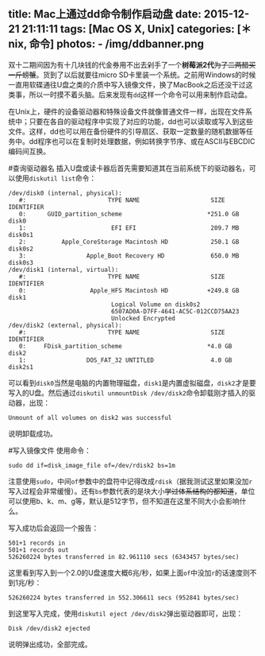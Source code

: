 title: Mac上通过dd命令制作启动盘
date: 2015-12-21 21:11:11
tags: [Mac OS X, Unix]
categories: [＊nix, 命令]
photos: 
	- /img/ddbanner.png
---
双十二期间因为有十几块钱的代金券用不出去剁手了一个**树莓派2代**~~为了二两醋买一斤螃蟹~~。货到了以后就要往micro SD卡里装一个系统。之前用Windows的时候一直用软碟通往U盘之类的介质中写入镜像文件，换了MacBook之后还没干过这类事，所以一时摸不着头脑。后来发现有`dd`这样一个命令可以用来制作启动盘。

在Unix上，硬件的设备驱动器和特殊设备文件就像普通文件一样，出现在文件系统中；只要在各自的驱动程序中实现了对应的功能，dd也可以读取或写入到这些文件。这样，dd也可以用在备份硬件的引导扇区、获取一定数量的随机数据等任务中。dd程序也可以在复制时处理数据，例如转换字节序、或在ASCII与EBCDIC编码间互换。

#查询驱动器名
插入U盘或读卡器后首先需要知道其在当前系统下的驱动器名，可以使用`diskutil list`命令：

	/dev/disk0 (internal, physical):
	   #:                       TYPE NAME                    SIZE       IDENTIFIER
	   0:      GUID_partition_scheme                        *251.0 GB   disk0
	   1:                        EFI EFI                     209.7 MB   disk0s1
	   2:          Apple_CoreStorage Macintosh HD            250.1 GB   disk0s2
	   3:                 Apple_Boot Recovery HD             650.0 MB   disk0s3
	/dev/disk1 (internal, virtual):
	   #:                       TYPE NAME                    SIZE       IDENTIFIER
	   0:                  Apple_HFS Macintosh HD           +249.8 GB   disk1
                                 Logical Volume on disk0s2
                                 6507AD0A-D7FF-4641-AC5C-012CCD75AA23
                                 Unlocked Encrypted
	/dev/disk2 (external, physical):
	   #:                       TYPE NAME                    SIZE       IDENTIFIER
	   0:     FDisk_partition_scheme                        *4.0 GB     disk2
	   1:                 DOS_FAT_32 UNTITLED                4.0 GB     disk2s1
	   
可以看到`disk0`当然是电脑的内置物理磁盘，`disk1`是内置虚拟磁盘，`disk2`才是要写入的U盘。然后通过`diskutil unmountDisk /dev/disk2`命令卸载刚才插入的驱动器，出现：

	Unmount of all volumes on disk2 was successful
	
说明卸载成功。

#写入镜像文件
使用命令：

	sudo dd if=disk_image_file of=/dev/rdisk2 bs=1m
	
注意使用`sudo`，中间`of`参数中的盘符中记得改成`rdisk`（据我测试这里如果没加`r`写入过程会非常缓慢）。还有`bs`参数代表的是块大小~~学过体系结构的都知道~~，单位可以使用b、k、m、g等，默认是512字节，但不知道在这里不同大小会影响什么。

写入成功后会返回一个报告：

	501+1 records in
	501+1 records out
	526260224 bytes transferred in 82.961110 secs (6343457 bytes/sec)
	
这里看到写入到一个2.0的U盘速度大概6兆/秒，如果上面`of`中没加`r`的话速度则不到1兆/秒：

	526260224 bytes transferred in 552.306611 secs (952841 bytes/sec)
	
到这里写入完成，使用`diskutil eject /dev/disk2`弹出驱动器即可，出现：

	Disk /dev/disk2 ejected

说明弹出成功，全部完成。